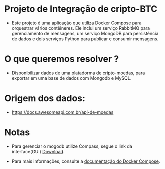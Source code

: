 # Projeto de Integração de cripto-BTC

- Este projeto é uma aplicação que utiliza Docker Compose para orquestrar vários contêineres. Ele inclui um serviço RabbitMQ para gerenciamento de mensagens, um serviço MongoDB para persistência de dados e dois serviços Python para publicar e consumir mensagens.

# O que queremos resolver ?
- Disponibilizar dados de uma platadorma de cripto-moedas, para exportar em uma base de dados  com Mongodb e MySQL.

# Origem dos dados:
- https://docs.awesomeapi.com.br/api-de-moedas

# Notas

- Para gerenciar o mogodb utilize Compass, segue o link da interface(GUI) [Download](https://downloads.mongodb.com/compass/mongodb-compass_1.43.6_amd64.deb).

- Para mais informações, consulte a [documentação do Docker Compose](https://docs.docker.com/compose/).

